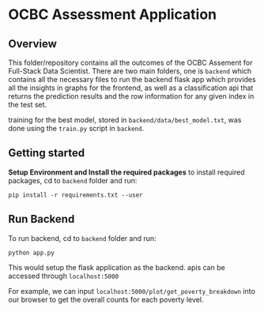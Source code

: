 # OCBC Assessment Application

## Overview

This folder/repository contains all the outcomes of the OCBC Assement for Full-Stack Data Scientist. There are two main folders, one is `backend` which contains all the necessary files to run the backend flask app which provides all the insights in graphs for the frontend, as well as a classification api that returns the prediction results and the row information for any given index in the test set.

training for the best model, stored in `backend/data/best_model.txt`, was done using the `train.py` script in `backend`.

## Getting started

**Setup Environment and Install the required packages**
to install required packages, cd to `backend` folder and run:

`pip install -r requirements.txt --user`

## Run Backend

To run backend, cd to `backend` folder and run:

```
python app.py
```

This would setup the flask application as the backend. apis can be accessed through `localhost:5000`

For example, we can input `localhost:5000/plot/get_poverty_breakdown` into our browser to get the overall counts for each poverty level.
